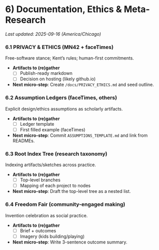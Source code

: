 <!-- Filename: 6_Documentation_Ethics_MetaResearch.md -->
# 6) Documentation, Ethics & Meta-Research

_Last updated: 2025-09-16 (America/Chicago)_

### 6.1 PRIVACY & ETHICS (MN42 + faceTimes)
Free-software stance; Kent’s rules; human-first commitments.
- **Artifacts to (re)gather**
  - [ ] Publish-ready markdown
  - [ ] Decision on hosting (likely github.io)
- **Next micro-step**: Create `/docs/PRIVACY_ETHICS.md` and seed outline.

### 6.2 Assumption Ledgers (faceTimes, others)
Explicit design/ethics assumptions as scholarly artifacts.
- **Artifacts to (re)gather**
  - [ ] Ledger template
  - [ ] First filled example (faceTimes)
- **Next micro-step**: Commit `ASSUMPTIONS_TEMPLATE.md` and link from READMEs.

### 6.3 Root Index Tree (research taxonomy)
Indexing artifacts/sketches across practice.
- **Artifacts to (re)gather**
  - [ ] Top-level branches
  - [ ] Mapping of each project to nodes
- **Next micro-step**: Draft the top-level tree as a nested list.

### 6.4 Freedom Fair (community-engaged making)
Invention celebration as social practice.
- **Artifacts to (re)gather**
  - [ ] Brief + outcomes
  - [ ] Imagery (kids building/playing)
- **Next micro-step**: Write 3-sentence outcome summary.
